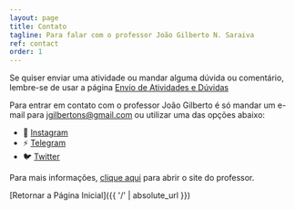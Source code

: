 ```yaml
---
layout: page
title: Contato
tagline: Para falar com o professor João Gilberto N. Saraiva
ref: contact
order: 1
---
```


Se quiser enviar uma atividade ou mandar alguma dúvida ou comentário, lembre-se de usar a página [Envio de Atividades e Dúvidas](https://0jonjo.github.io/arcada/send.html) 

Para entrar em contato com o professor João Gilberto é só mandar um e-mail para [jgilbertons@gmail.com](mailto:jgilbertons@gmail.com) ou utilizar uma das opções abaixo:
       
- 📸 [Instagram](https://www.instagram.com/0jonjo/)
- ⚡ [Telegram](https://t.me/jonjo0)  
- 🐦 [Twitter](https://twitter.com/0jonjo)

Para mais informações, [clique aqui](https://0jonjo.github.io/0jonjo/) para abrir o site do professor.

[Retornar a Página Inicial]({{ '/' | absolute_url }})

